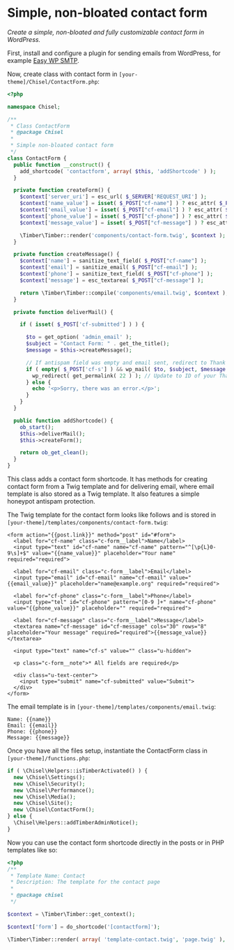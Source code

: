 # Simple, non-bloated contact form

_Create a simple, non-bloated and fully customizable contact form in WordPress._

First, install and configure a plugin for sending emails from WordPress, for example [Easy WP SMTP](https://wordpress.org/plugins/easy-wp-smtp/).

Now, create class with contact form in `[your-theme]/Chisel/ContactForm.php`:

```php
<?php

namespace Chisel;

/**
 * Class ContactForm
 * @package Chisel
 *
 * Simple non-bloated contact form
 */
class ContactForm {
  public function __construct() {
    add_shortcode( 'contactform', array( $this, 'addShortcode' ) );
  }

  private function createForm() {
    $context['server_uri'] = esc_url( $_SERVER['REQUEST_URI'] );
    $context['name_value'] = isset( $_POST["cf-name"] ) ? esc_attr( $_POST["cf-name"] ) : '';
    $context['email_value'] = isset( $_POST["cf-email"] ) ? esc_attr( $_POST["cf-email"] ) : '';
    $context['phone_value'] = isset( $_POST["cf-phone"] ) ? esc_attr( $_POST["cf-phone"] ) : '';
    $context['message_value'] = isset( $_POST["cf-message"] ) ? esc_attr( $_POST["cf-message"] ) : '';

    \Timber\Timber::render('components/contact-form.twig', $context );
  }

  private function createMessage() {
    $context['name'] = sanitize_text_field( $_POST["cf-name"] );
    $context['email'] = sanitize_email( $_POST["cf-email"] );
    $context['phone'] = sanitize_text_field( $_POST["cf-phone"] );
    $context['message'] = esc_textarea( $_POST["cf-message"] );

    return \Timber\Timber::compile('components/email.twig', $context );
  }

  private function deliverMail() {

    if ( isset( $_POST['cf-submitted'] ) ) {

      $to = get_option( 'admin_email' );
      $subject = "Contact Form: " . get_the_title();
      $message = $this->createMessage();

      // If antispam field was empty and email sent, redirect to Thank you page
      if ( empty( $_POST['cf-s'] ) && wp_mail( $to, $subject, $message ) ) {
        wp_redirect( get_permalink( 22 ) ); // Update to ID of your Thank you page
      } else {
        echo '<p>Sorry, there was an error.</p>';
      }
    }
  }

  public function addShortcode() {
    ob_start();
    $this->deliverMail();
    $this->createForm();

    return ob_get_clean();
  }
}
```

This class adds a contact form shortcode. It has methods for creating contact form from a Twig template and for delivering email, where email template is also stored as a Twig template. It also features a simple honeypot antispam protection.

The Twig template for the contact form looks like follows and is stored in `[your-theme]/templates/components/contact-form.twig`:

```twig
<form action="{{post.link}}" method="post" id="#form">
  <label for="cf-name" class="c-form__label">Name</label>
  <input type="text" id="cf-name" name="cf-name" pattern="^[\p{L}0-9\s]+$" value="{{name_value}}" placeholder="Your name" required="required">

  <label for="cf-email" class="c-form__label">Email</label>
  <input type="email" id="cf-email" name="cf-email" value="{{email_value}}" placeholder="name@example.org" required="required">

  <label for="cf-phone" class="c-form__label">Phone</label>
  <input type="tel" id="cf-phone" pattern="[0-9 ]+" name="cf-phone" value="{{phone_value}}" placeholder="" required="required">

  <label for="cf-message" class="c-form__label">Message</label>
  <textarea name="cf-message" id="cf-message" cols="30" rows="8" placeholder="Your message" required="required">{{message_value}}</textarea>

  <input type="text" name="cf-s" value="" class="u-hidden">

  <p class="c-form__note">* All fields are required</p>

  <div class="u-text-center">
    <input type="submit" name="cf-submitted" value="Submit">
  </div>
</form>
```

The email template is in `[your-theme]/templates/components/email.twig`:

```twig
Name: {{name}}
Email: {{email}}
Phone: {{phone}}
Message: {{message}}
```

Once you have all the files setup, instantiate the ContactForm class in `[your-theme]/functions.php`:

```php
if ( \Chisel\Helpers::isTimberActivated() ) {
  new \Chisel\Settings();
  new \Chisel\Security();
  new \Chisel\Performance();
  new \Chisel\Media();
  new \Chisel\Site();
  new \Chisel\ContactForm();
} else {
  \Chisel\Helpers::addTimberAdminNotice();
}
```

Now you can use the contact form shortcode directly in the posts or in PHP templates like so:

```php
<?php
/**
 * Template Name: Contact
 * Description: The template for the contact page
 *
 * @package chisel
 */

$context = \Timber\Timber::get_context();

$context['form'] = do_shortcode('[contactform]');

\Timber\Timber::render( array( 'template-contact.twig', 'page.twig' ), $context );``
```
